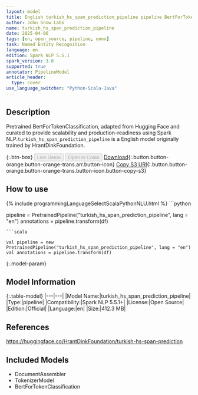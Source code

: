 ```yaml
---
layout: model
title: English turkish_hs_span_prediction_pipeline pipeline BertForTokenClassification from HrantDinkFoundation
author: John Snow Labs
name: turkish_hs_span_prediction_pipeline
date: 2025-04-06
tags: [en, open_source, pipeline, onnx]
task: Named Entity Recognition
language: en
edition: Spark NLP 5.5.1
spark_version: 3.0
supported: true
annotator: PipelineModel
article_header:
  type: cover
use_language_switcher: "Python-Scala-Java"
---
```


## Description

Pretrained BertForTokenClassification, adapted from Hugging Face and curated to provide scalability and production-readiness using Spark NLP.`turkish_hs_span_prediction_pipeline` is a English model originally trained by HrantDinkFoundation.

{:.btn-box}
<button class="button button-orange" disabled>Live Demo</button>
<button class="button button-orange" disabled>Open in Colab</button>
[Download](https://s3.amazonaws.com/auxdata.johnsnowlabs.com/public/models/turkish_hs_span_prediction_pipeline_en_5.5.1_3.0_1743976815318.zip){:.button.button-orange.button-orange-trans.arr.button-icon}
[Copy S3 URI](s3://auxdata.johnsnowlabs.com/public/models/turkish_hs_span_prediction_pipeline_en_5.5.1_3.0_1743976815318.zip){:.button.button-orange.button-orange-trans.button-icon.button-copy-s3}

## How to use



<div class="tabs-box" markdown="1">
{% include programmingLanguageSelectScalaPythonNLU.html %}
```python

pipeline = PretrainedPipeline("turkish_hs_span_prediction_pipeline", lang = "en")
annotations =  pipeline.transform(df)   

```
```scala

val pipeline = new PretrainedPipeline("turkish_hs_span_prediction_pipeline", lang = "en")
val annotations = pipeline.transform(df)

```
</div>

{:.model-param}
## Model Information

{:.table-model}
|---|---|
|Model Name:|turkish_hs_span_prediction_pipeline|
|Type:|pipeline|
|Compatibility:|Spark NLP 5.5.1+|
|License:|Open Source|
|Edition:|Official|
|Language:|en|
|Size:|412.3 MB|

## References

https://huggingface.co/HrantDinkFoundation/turkish-hs-span-prediction

## Included Models

- DocumentAssembler
- TokenizerModel
- BertForTokenClassification